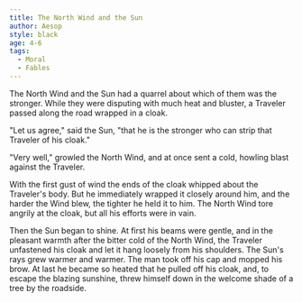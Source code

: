 ```yaml
---
title: The North Wind and the Sun
author: Aesop
style: black
age: 4-6
tags:
  - Moral
  - Fables
---
```


The North Wind and the Sun had a quarrel about which of them was the stronger. While they were disputing with much heat and bluster, a Traveler passed along the road wrapped in a cloak.

"Let us agree," said the Sun, "that he is the stronger who can strip that Traveler of his cloak."

"Very well," growled the North Wind, and at once sent a cold, howling blast against the Traveler.

With the first gust of wind the ends of the cloak whipped about the Traveler's body. But he immediately wrapped it closely around him, and the harder the Wind blew, the tighter he held it to him. The North Wind tore angrily at the cloak, but all his efforts were in vain.

Then the Sun began to shine. At first his beams were gentle, and in the pleasant warmth after the bitter cold of the North Wind, the Traveler unfastened his cloak and let it hang loosely from his shoulders. The Sun's rays grew warmer and warmer. The man took off his cap and mopped his brow. At last he became so heated that he pulled off his cloak, and, to escape the blazing sunshine, threw himself down in the welcome shade of a tree by the roadside.
